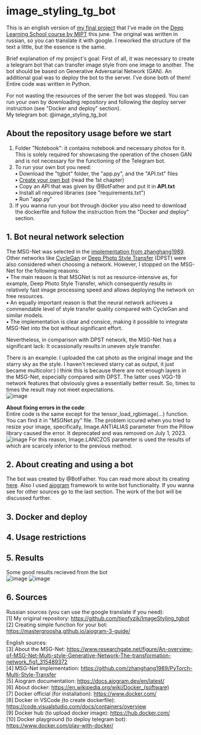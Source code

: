 # image_styling_tg_bot

This is an english version of [my final project](https://github.com/tipofyzik/ImageStyling_tgbot) that I've made on the [Deep Learning School course by MIPT](https://dls.samcs.ru/en/dls) this june. The original was written in russian, so you can translate it with google. I reworked the structure of the text a little, but the essence is the same.

Brief explanation of my project's goal: First of all, it was necessary to create a telegram bot that can transfer image style from one image to another. The bot should be based on Generative Adversarial Network (GAN). An additional goal was to deploy the bot to the server. I've done both of them! Entire code was written in Python.

For not wasting the resources of the server the bot was stopped. You can run your own by downloading repository and following the deploy server instruction (see "Docker and deploy" section).  
My telegram bot: @image_styling_tg_bot

## About the repository usage before we start
  1. Folder "Notebook": it contains notebook and necessary photos for it. This is solely required for showcasing the operation of the chosen GAN and is not necessary for the functioning of the Telegram bot.
  2. To run your own bot you need:  
     **•** Download the "tgbot" folder, the "app.py", and the "API.txt" files  
     **•** [Create your own bot](https://sendpulse.com/knowledge-base/chatbot/telegram/create-telegram-chatbot#create-bot) (read the 1st chapter)  
     **•** Copy an API that was given by @BotFather and put it in **API.txt**    
     **•** Install all required libraries (see "requirements.txt")  
     **•** Run "app.py"
  3. If you wanna run your bot through docker you also need to download the dockerfile and follow the instruction from the "Docker and deploy" section.

## 1. Bot neural network selection
  The MSG-Net was selected in the [implementation from zhanghang1989](https://github.com/zhanghang1989/PyTorch-Multi-Style-Transfer). Other networks like [CycleGan](https://github.com/junyanz/pytorch-CycleGAN-and-pix2pix) or [Deep Photo Style Transfer](https://github.com/ray075hl/DeepPhotoStyle_pytorch) (DPST) were also considered when choosing a network. However, I stopped on the MSG-Net for the following reasons:    
  **•** The main reason is that MSGNet is not as resource-intensive as, for example, Deep Photo Style Transfer, which consequently results in relatively fast image processing speed and allows deploying the network on free resources.  
  **•** An equally important reason is that the neural network achieves a commendable level of style transfer quality compared with CycleGan and similar models.  
  **•** The implementation is clear and consice, making it possible to integrate MSG-Net into the bot without significant effort. 

Nevertheless, in comparison with DPST network, the MSG-Net has a significant lack: It ocassionally results in uneven style transfer. 

There is an example: I uploaded the cat photo as the original image and the starry sky as the style. I haven't recieved starry cat as output, it just became multicolor:) I think this is because there are not enough layers in the MSG-Net, especially compared with DPST. The latter uses VGG-19 network features that obviously gives a essentially better result. So, times to times the result may not meet expectations.  
![image](https://github.com/tipofyzik/image_styling_tg_bot/assets/84290230/40c644fa-febd-42f7-9d7c-ba3768a0e398)

**About fixing errors in the code**:  
Entire code is the same except for the tensor_load_rgbimage(...) function. You can find it in "MSGNet.py" file. The problem iccured when you tried to resize your image, specifically, Image.ANTIALIAS parameter from the Pillow library caused the error. It deprecated and was removed on July 1, 2023.
![image](https://github.com/tipofyzik/image_styling_tg_bot/assets/84290230/e7456cb9-fd16-4c0f-a534-ccbb6a81c5ba)
For this reason, Image.LANCZOS parameter is used the results of which are scarcely inferior to the previous method.

## 2. About creating and using a bot
The bot was created by @BotFather. You can read more about its creating [here](https://sendpulse.com/knowledge-base/chatbot/telegram/create-telegram-chatbot#create-bot). Also I used [aiogram](https://docs.aiogram.dev/en/latest/) framework to write bot functionality. If you wanna see for other sources go to the last section. The work of the bot will be discussed further.



## 3. Docker and deploy

## 4. Usage restrictions

## 5. Results
Some good results recieved from the bot  
![image](https://github.com/tipofyzik/image_styling_tg_bot/assets/84290230/17b40370-fa9b-4a0c-8dd7-8f636398a6db)
![image](https://github.com/tipofyzik/image_styling_tg_bot/assets/84290230/96a238c2-134e-42d0-a496-10544f1c8046)

## 6. Sources
Russian sources (you can use the google translate if you need):  
[1] My original repository: https://github.com/tipofyzik/ImageStyling_tgbot  
[2] Creating simple function for your bot: https://mastergroosha.github.io/aiogram-3-guide/ 

English sources:  
[3] About the MSG-Net: https://www.researchgate.net/figure/An-overview-of-MSG-Net-Multi-style-Generative-Network-The-transformation-network_fig1_315489372  
[4] MSG-Net implementation: https://github.com/zhanghang1989/PyTorch-Multi-Style-Transfer  
[5] Aiogram documentation: https://docs.aiogram.dev/en/latest/  
[6] About docker: https://en.wikipedia.org/wiki/Docker_(software)  
[7] Docker official (for installation): https://www.docker.com/  
[8] Docker in VSCode (to create dockerfile): https://code.visualstudio.com/docs/containers/overview  
[9] Docker hub (to upload docker image): https://hub.docker.com/  
[10] Docker playground (to deploy telegram bot): https://www.docker.com/play-with-docker/

